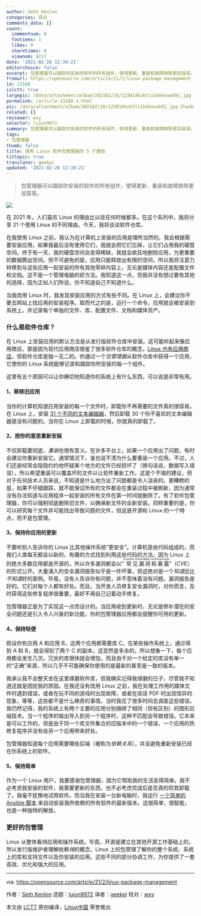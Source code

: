 ```yaml
---
author: Seth Kenlon
categories: 观点
comments_data: []
count:
  commentnum: 0
  favtimes: 1
  likes: 0
  sharetimes: 0
  viewnum: 4217
date: '2021-02-28 12:30:21'
editorchoice: false
excerpt: 包管理器可以跟踪你安装的软件的所有组件，使得更新、重装和故障排除更加容易。
fromurl: https://opensource.com/article/21/2/linux-package-management
id: 13160
islctt: true
largepic: /data/attachment/album/202102/28/123014kuhttz1kkkexwh9j.jpg
permalink: /article-13160-1.html
pic: /data/attachment/album/202102/28/123014kuhttz1kkkexwh9j.jpg.thumb.jpg
related: []
reviewer: wxy
selector: lujun9972
summary: 包管理器可以跟踪你安装的软件的所有组件，使得更新、重装和故障排除更加容易。
tags:
- 包管理器
thumb: false
title: 使用 Linux 软件包管理器的 5 个理由
titlepic: true
translator: geekpi
updated: '2021-02-28 12:30:21'
---
```



> 
> 包管理器可以跟踪你安装的软件的所有组件，使得更新、重装和故障排除更加容易。
> 
> 
> 


![](/data/attachment/album/202102/28/123014kuhttz1kkkexwh9j.jpg)


在 2021 年，人们喜欢 Linux 的理由比以往任何时候都多。在这个系列中，我将分享 21 个使用 Linux 的不同理由。今天，我将谈谈软件仓库。


在我使用 Linux 之前，我认为在计算机上安装的应用是理所当然的。我会根据需要安装应用，如果我最后没有使用它们，我就会把它们忘掉，让它们占用我的硬盘空间。终于有一天，我的硬盘空间会变得稀缺，我就会疯狂地删除应用，为更重要的数据腾出空间。但不可避免的是，应用只能释放出有限的空间，所以我将注意力转移到与这些应用一起安装的所有其他零碎内容上，无论是媒体内容还是配置文件和文档。这不是一个管理电脑的好方法。我知道这一点，但我并没有想过要有其他的选择，因为正如人们所说，你不知道自己不知道什么。


当我改用 Linux 时，我发现安装应用的方式有些不同。在 Linux 上，会建议你不要去网站上找应用的安装程序。取而代之的是，运行一个命令，应用就会被安装到系统上，并记录每个单独的文件、库、配置文件、文档和媒体资产。


### 什么是软件仓库？


在 Linux 上安装应用的默认方法是从发行版软件仓库中安装。这可能听起来像应用商店，那是因为现代应用商店借鉴了很多软件仓库的概念。[Linux 也有应用商店](http://flathub.org)，但软件仓库是独一无二的。你通过一个*包管理器*从软件仓库中获得一个应用，它使你的 Linux 系统能够记录和跟踪你所安装的每一个组件。


这里有五个原因可以让你确切地知道你的系统上有什么东西，可以说是非常有用。


#### 1、移除旧应用


当你的计算机知道应用安装的每一个文件时，卸载你不再需要的文件真的很容易。在 Linux 上，安装 [31 个不同的文本编辑器](https://opensource.com/article/21/1/text-editor-roundup)，然后卸载 30 个你不喜欢的文本编辑器是没有问题的。当你在 Linux 上卸载的时候，你就真的卸载了。


#### 2、按你的意思重新安装


不仅卸载要彻底，*重装*也很有意义。在许多平台上，如果一个应用出了问题，有时会建议你重新安装它。通常情况下，谁也说不清为什么要重装一个应用。不过，人们还是经常会隐隐约约地怀疑某个地方的文件已经损坏了（换句话说，数据写入错误），所以希望重装可以覆盖坏的文件以让软件重新工作。这是个不错的建议，但对于任何技术人员来说，不知道是什么地方出了问题都是令人沮丧的。更糟糕的是，如果不仔细跟踪，就不能保证所有的文件都会在重装过程中被刷新，因为通常没有办法知道与应用程序一起安装的所有文件在第一时间就删除了。有了软件包管理器，你可以强制彻底删除旧文件，以确保新文件的全新安装。同样重要的是，你可以研究每个文件并可能找出导致问题的文件，但这是开源和 Linux 的一个特点，而不是包管理。


#### 3、保持你应用的更新


不要听别人告诉你的 Linux 比其他操作系统“更安全”。计算机是由代码组成的，而我们人类每天都会以新的、有趣的方式找到利用这些代码的方法。因为 Linux 上的绝大多数应用都是开源的，所以许多漏洞都会以“<ruby> 常见漏洞和暴露 <rt>  Common Vulnerability and Exposures </rt></ruby>”（CVE）的形式公开。大量涌入的安全漏洞报告似乎是一件坏事，但这绝对是一个*知道*远比*不知道*好的案例。毕竟，没有人告诉你有问题，并不意味着没有问题。漏洞报告是好的。它们对每个人都有好处。而且，当开发人员修复安全漏洞时，对你而言，及时获得这些修复程序很重要，最好不用自己记着动手修复。


包管理器正是为了实现这一点而设计的。当应用收到更新时，无论是修补潜在的安全问题还是引入令人兴奋的新功能，你的包管理器应用都会提醒你可用的更新。


#### 4、保持轻便


假设你有应用 A 和应用 B，这两个应用都需要库 C。在某些操作系统上，通过得到 A 和 B，就会得到了两个 C 的副本。这显然是多余的，所以想象一下，每个应用都会发生几次。冗余的库很快就会增加，而且由于对一个给定的库没有单一的“正确”来源，所以几乎不可能确保你使用的是最新的甚至是一致的版本。


我承认我不会整天坐在这里琢磨软件库，但我确实记得我琢磨的日子，尽管我不知道这就是困扰我的原因。在我还没有改用 Linux 之前，我在处理工作用的媒体文件时遇到错误，或者在玩不同的游戏时出现故障，或者在阅读 PDF 时出现怪异的现象，等等，这些都不是什么稀奇的事情。当时我花了很多时间去调查这些错误。我仍然记得，我的系统上有两个主要的应用分别捆绑了相同（但有区别）的图形后端技术。当一个程序的输出导入到另一个程序时，这种不匹配会导致错误。它本来是可以工作的，但是由于同一个库文件集合的旧版本中的一个错误，一个应用的热修复程序并没有给另一个应用带来好处。


包管理器知道每个应用需要哪些后端（被称为*依赖关系*），并且避免重新安装已经在你系统上的软件。


#### 5、保持简单


作为一个 Linux 用户，我要感谢包管理器，因为它帮助我的生活变得简单。我不必考虑我安装的软件，我需要更新的东西，也不必考虑完成后是否真的将其卸载了。我毫不犹豫地试用软件。而当我在安装一台新电脑时，我运行 [一个简单的 Ansible 脚本](https://opensource.com/article/20/9/install-packages-ansible) 来自动安装我所依赖的所有软件的最新版本。这很简单，很智能，也是一种独特的解放。


### 更好的包管理


Linux 从整体看待应用和操作系统。毕竟，开源是建立在其他开源工作基础上的，所以发行版维护者理解依赖*栈*的概念。Linux 上的包管理了解你的整个系统、系统上的库和支持文件以及你安装的应用。这些不同的部分协调工作，为你提供了一套高效、优化和强大的应用。




---


via: <https://opensource.com/article/21/2/linux-package-management>


作者：[Seth Kenlon](https://opensource.com/users/seth) 选题：[lujun9972](https://github.com/lujun9972) 译者：[geekpi](https://github.com/geekpi) 校对：[wxy](https://github.com/wxy)


本文由 [LCTT](https://github.com/LCTT/TranslateProject) 原创编译，[Linux中国](https://linux.cn/) 荣誉推出
